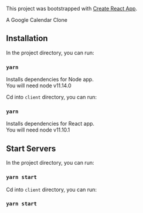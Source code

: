 This project was bootstrapped with [Create React App](https://github.com/facebook/create-react-app).

A Google Calendar Clone

## Installation

In the project directory, you can run:

### `yarn`

Installs dependencies for Node app.<br>
You will need node v11.14.0

Cd into `client` directory, you can run:

### `yarn`

Installs dependencies for React app.<br>
You will need node v11.10.1

## Start Servers

In the project directory, you can run:

### `yarn start`

Cd into `client` directory, you can run:

### `yarn start`
